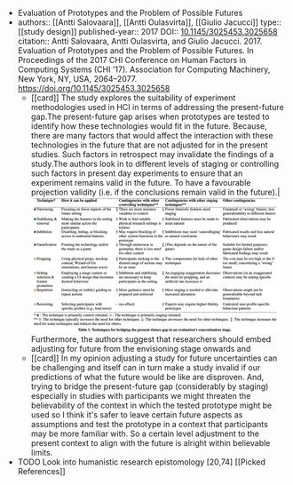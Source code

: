 - Evaluation of Prototypes and the Problem of Possible Futures
- authors:: [[Antti Salovaara]], [[Antti Oulasvirta]], [[Giulio Jacucci]]
  type:: [[study design]]
  published-year:: 2017
  DOI:: [10.1145/3025453.3025658]( http://dx.doi.org/10.1145/3025453.3025658) 
  citation:: Antti Salovaara, Antti Oulasvirta, and Giulio Jacucci. 2017. Evaluation of Prototypes and the Problem of Possible Futures. In Proceedings of the 2017 CHI Conference on Human Factors in Computing Systems (CHI '17). Association for Computing Machinery, New York, NY, USA, 2064–2077. https://doi.org/10.1145/3025453.3025658
	- [[card]] The study explores the suitability of experiment methodologies used in HCI in terms of addressing the present-future gap.The present-future gap arises when  prototypes are tested to identify how these technologies would fit in the future. Because, there are many factors that would affect the interaction with these technologies in the future that are not adjusted for in the present studies. Such factors in retrospect may invalidate the findings of a study.The authors look in to different levels of staging or controlling such factors in present day experiments to ensure that  an experiment remains valid in the future. To have a favourable projection validity (i.e. if the conclusions remain valid in the future).|
	  ![image_1666642505527_0.png](../assets/image_1666642505527_0_1666642533085_0.png)
	  Furthermore, the authors suggest that researchers should embed adjusting for future from the envisioning stage onwards and
	- [[card]] In my opinion adjusting a study for future uncertainties can be challenging and itself can in turn make a study invalid if our predictions of what the future would be like are disproven. And, trying to bridge the present-future gap (considerably by staging) especially in studies with participants we might threaten the believability of the context in which the tested prototype might be used so I think it's safer to leave certain future aspects as assumptions and test the prototype in a context that participants may be more familiar with. So a certain level adjustment to the present context to align with the future is alright within believable limits.
- TODO Look into humanistic research epistomology [20,74] [[Picked References]]